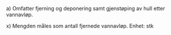 a) Omfatter fjerning og deponering samt gjenstøping av hull etter vannavløp.

x) Mengden måles som antall fjernede vannavløp. Enhet: stk

